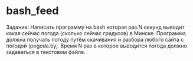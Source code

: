 # bash_feed
Задание: Написать программу на bash которая раз N секунд выводит какая сейчас погода (сколько сейчас градусов) в Минске. Программа должна получать погоду путём скачивания и разбора любого сайта с погодой (pogoda.by,. Время N раз в которое выводится погода должно задаваться в текстовом файле.
